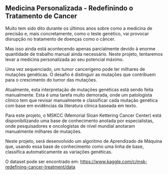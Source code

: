  ## Medicina Personalizada - Redefinindo o Tratamento de Cancer
 
Muito tem sido dito durante os últimos anos sobre como a medicina de precisão e, mais concretamente, como o teste genético, vai provocar disrupção no tratamento de doenças como o câncer.

Mas isso ainda está acontecendo apenas parcialmente devido à enorme quantidade de trabalho manual ainda necessário. Neste projeto, tentaremos levar a medicina personalizada ao seu potencial máximo.

Uma vez sequenciado, um tumor cancerígeno pode ter milhares de mutações genéticas. O desafio é distinguir as mutações que contribuem para o crescimento do tumor das mutações.

Atualmente, esta interpretação de mutações genéticas está sendo feita manualmente. Esta é uma tarefa muito demorada, onde um patologista clínico tem que revisar manualmente e classificar cada mutação genética com base em evidências da literatura clínica baseada em texto.

Para este projeto, o MSKCC (Memorial Sloan Kettering Cancer Center) está disponibilizando uma base de conhecimento anotada por especialistas, onde pesquisadores e oncologistas de nível mundial anotaram manualmente milhares de mutações.

Neste projeto, será desenvolvido um algoritmo de Aprendizado de Máquina que, usando essa base de conhecimento como uma linha de base, classifica automaticamente as variações genéticas.

O dataset pode ser encontrado em:
https://www.kaggle.com/c/msk-redefining-cancer-treatment/data
